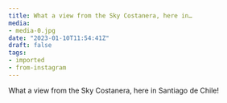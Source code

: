 ```yaml
---
title: What a view from the Sky Costanera, here in…
media:
- media-0.jpg
date: "2023-01-10T11:54:41Z"
draft: false
tags:
- imported
- from-instagram
---
```

What a view from the Sky Costanera, here in Santiago de Chile\!

